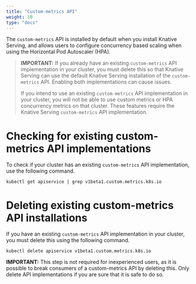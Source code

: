 ```yaml
---
title: "Custom-metrics API"
weight: 10
type: "docs"
---
```


The `custom-metrics` API is installed by default when you install Knative Serving, and allows users to configure concurrency based scaling when using the Horizontal Pod Autoscaler (HPA).

>**IMPORTANT:** If you already have an existing `custom-metrics` API implementation in your cluster, you must delete this so that Knative Serving can use the default Knative Serving installation of the `custom-metrics` API. Enabling both implementations can cause issues.
>
>If you intend to use an existing `custom-metrics` API implementation in your cluster, you will not be able to use custom metrics or HPA concurrency metrics on that cluster. These features require the Knative Serving `custom-metrics` API implementation.

# Checking for existing custom-metrics API implementations

To check if your cluster has an existing `custom-metrics` API implementation, use the following command.

```
kubectl get apiservice | grep v1beta1.custom.metrics.k8s.io
```

# Deleting existing custom-metrics API installations

If you have an existing `custom-metrics` API implementation in your cluster, you must delete this using the following command.

```
kubectl delete apiservice v1beta1.custom.metrics.k8s.io
```

**IMPORTANT:** This step is not required for inexperienced users, as it is possible to break consumers of a custom-metrics API by deleting this. Only delete API implementations if you are sure that it is safe to do so.
